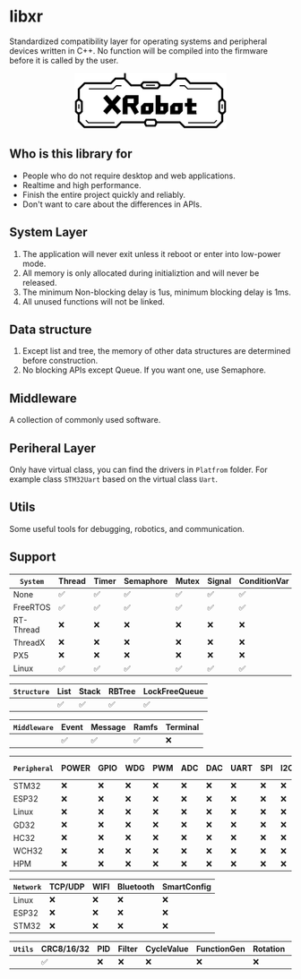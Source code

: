# libxr

Standardized compatibility layer for operating systems and peripheral devices written in C++. No function will be compiled into the firmware before it is called by the user.

<p align="center">
  <img src="doc/image/XRobot.jpeg" alt="XRobot logo"  height="100"/>
</p>

## Who is this library for

* People who do not require desktop and web applications.
* Realtime and high performance.
* Finish the entire project quickly and reliably.
* Don't want to care about the differences in APIs.

## System Layer

1. The application will never exit unless it reboot or enter into low-power mode.
2. All memory is only allocated during initializtion and will never be released.
3. The minimum Non-blocking delay is 1us, minimum blocking delay is 1ms.
4. All unused functions will not be linked.

## Data structure

1. Except list and tree, the memory of other data structures are determined before construction.
2. No blocking APIs except Queue. If you want one, use Semaphore.

## Middleware

A collection of commonly used software.

## Periheral Layer

Only have virtual class, you can find the drivers in `Platfrom` folder. For example class `STM32Uart` based on the virtual class `Uart`.

## Utils

Some useful tools for debugging, robotics, and communication.

## Support

| `System` | Thread | Timer | Semaphore | Mutex | Signal | ConditionVar | Queue| ASync |
| ---------- | ------ | ----- | --------- | ----- | ------ | ------------ | -------- |-------- |
| None       | ✅     | ✅    | ✅        | ✅    | ✅     | ✅           | ✅       |✅       |
| FreeRTOS   | ✅     | ✅    | ✅        | ✅    | ✅     | ✅           | ✅       |✅       |
| RT-Thread  | ❌     | ❌    | ❌        | ❌    | ❌     | ❌           | ❌       |❌       |
| ThreadX    | ❌     | ❌    | ❌        | ❌    | ❌     | ❌           | ❌       |❌       |
| PX5        | ❌     | ❌    | ❌        | ❌    | ❌     | ❌           | ❌       |❌       |
| Linux      | ✅     | ✅    | ✅        | ✅    | ✅     | ✅           | ✅       |✅       |

| `Structure` | List | Stack | RBTree | LockFreeQueue |
| ------------- | ---- | ----- | ------ | ------------- |
|               | ✅   | ✅    | ✅     | ✅            |

| `Middleware` | Event | Message | Ramfs | Terminal |
| -------------- | ----- | ------- | ----- | -------- |
|                | ✅    | ✅      | ✅    | ❌       |

| `Peripheral` | POWER | GPIO | WDG | PWM | ADC | DAC | UART | SPI | I2C | WDG | CAN/CANFD | USB-CDC |
| -------------- | ----- | ---- | --- | --- | --- | --- | ---- | --- | --- | --- | --------- | ------- |
| STM32          | ❌    | ❌   | ❌  | ❌  | ❌  | ❌  | ❌   | ❌  | ❌  | ❌  | ❌        | ❌      |
| ESP32          | ❌    | ❌   | ❌  | ❌  | ❌  | ❌  | ❌   | ❌  | ❌  | ❌  | ❌        | ❌      |
| Linux          | ❌    | ❌   | ❌  | ❌  | ❌  | ❌  | ❌   | ❌  | ❌  | ❌  | ❌        | ❌      |
| GD32           | ❌    | ❌   | ❌  | ❌  | ❌  | ❌  | ❌   | ❌  | ❌  | ❌  | ❌        | ❌      |
| HC32           | ❌    | ❌   | ❌  | ❌  | ❌  | ❌  | ❌   | ❌  | ❌  | ❌  | ❌        | ❌      |
| WCH32          | ❌    | ❌   | ❌  | ❌  | ❌  | ❌  | ❌   | ❌  | ❌  | ❌  | ❌        | ❌      |
| HPM            | ❌    | ❌   | ❌  | ❌  | ❌  | ❌  | ❌   | ❌  | ❌  | ❌  | ❌        | ❌      |

| `Network` | TCP/UDP | WIFI | Bluetooth | SmartConfig |
| ----------- | ------- | ---- | --------- | ----------- |
| Linux       | ❌      | ❌   | ❌        | ❌          |
| ESP32       | ❌      | ❌   | ❌        | ❌          |
| STM32       | ❌      | ❌   | ❌        | ❌          |

| `Utils` | CRC8/16/32 | PID | Filter | CycleValue | FunctionGen | Rotation | Triangle |
| --------- | ---------- | --- | ------ | ---------- | ----------- | -------- | -------- |
|           | ✅         | ❌  | ❌     | ❌         | ❌          | ❌       | ❌       |

